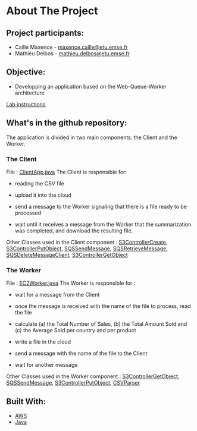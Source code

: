 <!-- ABOUT THE PROJECT -->
# About The Project

## Project participants:

- Caille Maxence - maxence.caille@etu.emse.fr
- Mathieu Delbos - mathieu.delbos@etu.emse.fr

## Objective:
-  Developping an application based on the Web-Queue-Worker architecture

[Lab instructions](https://gnardin.pages.emse.fr/website/cloud/2021Fall/lab/lab3.html)

## What's in the github repository:

The application is divided in two main components: the Client and the Worker.

### The Client
File : [ClientApp.java](https://github.com/maxant38/aws-cloud-lab3/blob/master/src/main/java/emse/EC2Worker.java)
The Client is responsible for:

-	reading the CSV file 

- upload it into the cloud

- send a message to the Worker signaling that there is a file ready to be processed

- wait until it receives a message from the Worker that the summarization was completed, and download the resulting file.

Other Classes used in the Client component : 
[S3ControllerCreate](https://github.com/maxant38/aws-cloud-lab3/blob/master/src/main/java/emse/S3ControllerCreate.java),
[S3ControllerPutObject](https://github.com/maxant38/aws-cloud-lab3/blob/master/src/main/java/emse/S3ControllerCreate.java),
[SQSSendMessage](https://github.com/maxant38/aws-cloud-lab3/blob/master/src/main/java/emse/SQSSendMessage.java),
[SQSRetrieveMessage](https://github.com/maxant38/aws-cloud-lab3/blob/master/src/main/java/emse/SQSRetrieveMessage.java),
[SQSDeleteMessageClient](https://github.com/maxant38/aws-cloud-lab3/blob/master/src/main/java/emse/SQSDeleteMessageClient.java),
[S3ControllerGetObject](https://github.com/maxant38/aws-cloud-lab3/blob/master/src/main/java/emse/S3ControllerPutObject.java)

### The Worker
File : [EC2Worker.java](https://github.com/maxant38/aws-cloud-lab3/blob/master/src/main/java/emse/EC2Worker.java)
The Worker is responsible for :

-	wait for a message from the Client

-	once the message is received with the name of the file to process, read the file

-	calculate (a) the Total Number of Sales, (b) the Total Amount Sold and (c) the Average Sold per country and per product

-	write a file in the cloud

-	send a message with the name of the file to the Client

-	wait for another message


Other Classes used in the Worker component :
[S3ControllerGetObject](https://github.com/maxant38/aws-cloud-lab3/blob/master/src/main/java/emse/S3ControllerPutObject.java),
[SQSSendMessage](https://github.com/maxant38/aws-cloud-lab3/blob/master/src/main/java/emse/SQSSendMessage.java),
[S3ControllerPutObject](https://github.com/maxant38/aws-cloud-lab3/blob/master/src/main/java/emse/S3ControllerCreate.java),
[CSVParser](https://github.com/maxant38/aws-cloud-lab3/blob/master/src/main/java/emse/CSVParser.java)


## Built With:

* [AWS](https://aws.amazon.com/fr/)
* [Java](https://www.java.com/fr/)











